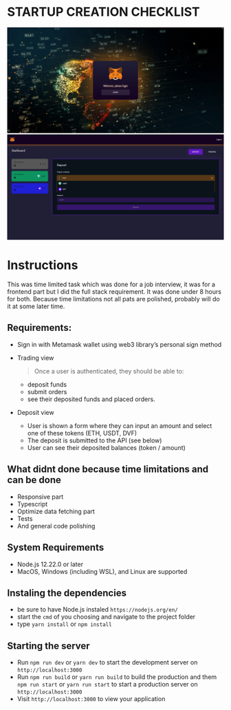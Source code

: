 # STARTUP CREATION CHECKLIST

![Project Login Screenshot](1.png)
![Project DashboardScreenshot](2.png)

# Instructions

This was time limited task which was done for a job interview, it was for a frontend part but I did the full stack requirement.
It was done under 8 hours for both. Because time limitations not all pats are polished, probably will do it at some later time.

## Requirements:

- Sign in with Metamask wallet using web3 library’s personal sign method
- Trading view

  > Once a user is authenticated, they should be able to:

  - deposit funds
  - submit orders
  - see their deposited funds and placed orders.

- Deposit view
  - User is shown a form where they can input an amount and select one of these tokens (ETH, USDT, DVF)
  - The deposit is submitted to the API (see below)
  - User can see their deposited balances (token / amount)

## What didnt done because time limitations and can be done

- Responsive part
- Typescript
- Optimize data fetching part
- Tests
- And general code polishing

## System Requirements

- Node.js 12.22.0 or later
- MacOS, Windows (including WSL), and Linux are supported

## Instaling the dependencies

- be sure to have Node.js instaled `https://nodejs.org/en/`
- start the `cmd` of you choosing and navigate to the project folder
- type `yarn install` or `npm install`

## Starting the server

- Run `npm run dev` or `yarn dev` to start the development server on `http://localhost:3000`
- Run `npm run build` or `yarn run build` to build the production and them `npm run start` or `yarn run start` to start a production server on `http://localhost:3000`
- Visit `http://localhost:3000` to view your application
